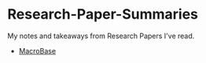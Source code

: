 # Research-Paper-Summaries

My notes and takeaways from Research Papers I've read.

- [MacroBase](Macrobase.md)
